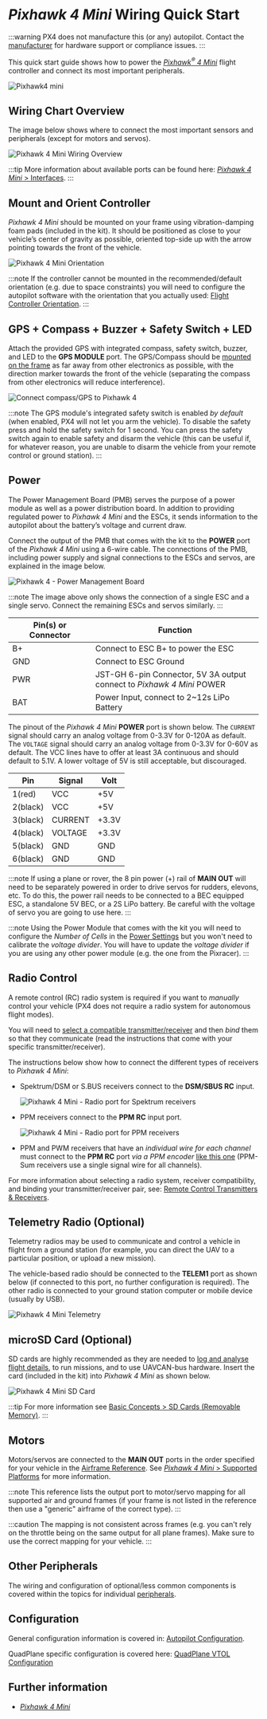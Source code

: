 # *Pixhawk 4 Mini* Wiring Quick Start

:::warning
PX4 does not manufacture this (or any) autopilot.
Contact the [manufacturer](https://shop.holybro.com/) for hardware support or compliance issues.
:::

This quick start guide shows how to power the [*Pixhawk<sup>&reg;</sup> 4 Mini*](../flight_controller/pixhawk4_mini.md) flight controller and connect its most important peripherals.

![Pixhawk4 mini](../../assets/flight_controller/pixhawk4mini/pixhawk4mini_iso_1.png)

## Wiring Chart Overview

The image below shows where to connect the most important sensors and peripherals (except for motors and servos).

![*Pixhawk 4 Mini* Wiring Overview](../../assets/flight_controller/pixhawk4mini/pixhawk4mini_wiring_overview.png)

:::tip
More information about available ports can be found here: [*Pixhawk 4 Mini* > Interfaces](../flight_controller/pixhawk4_mini.md#interfaces).
:::

## Mount and Orient Controller

*Pixhawk 4 Mini* should be mounted on your frame using vibration-damping foam pads (included in the kit).
It should be positioned as close to your vehicle’s center of gravity as possible, oriented top-side up with the arrow pointing towards the front of the vehicle.

![*Pixhawk 4 Mini* Orientation](../../assets/flight_controller/pixhawk4mini/pixhawk4mini_orientation.png)

:::note
If the controller cannot be mounted in the recommended/default orientation (e.g. due to space constraints) you will need to configure the autopilot software with the orientation that you actually used: [Flight Controller Orientation](../config/flight_controller_orientation.md).
:::

## GPS + Compass + Buzzer + Safety Switch + LED

Attach the provided GPS with integrated compass, safety switch, buzzer, and LED to the **GPS MODULE** port. The GPS/Compass should be [mounted on the frame](../assembly/mount_gps_compass.md) as far away from other electronics as possible, with the direction marker towards the front of the vehicle (separating the compass from other electronics will reduce interference).

![Connect compass/GPS to Pixhawk 4](../../assets/flight_controller/pixhawk4mini/pixhawk4mini_gps.png)

:::note
The GPS module's integrated safety switch is enabled *by default* (when enabled, PX4 will not let you arm the vehicle).
To disable the safety press and hold the safety switch for 1 second.
You can press the safety switch again to enable safety and disarm the vehicle (this can be useful if, for whatever reason, you are unable to disarm the vehicle from your remote control or ground station).
:::


## Power

The Power Management Board (PMB) serves the purpose of a power module as well as a power distribution board.
In addition to providing regulated power to *Pixhawk 4 Mini* and the ESCs, it sends information to the autopilot about the battery’s voltage and current draw.

Connect the output of the PMB that comes with the kit to the **POWER** port of the *Pixhawk 4 Mini* using a 6-wire cable.
The connections of the PMB, including power supply and signal connections to the ESCs and servos, are explained in the image below.

![Pixhawk 4 - Power Management Board](../../assets/flight_controller/pixhawk4mini/pixhawk4mini_power_management.png)

:::note
The image above only shows the connection of a single ESC and a single servo.
Connect the remaining ESCs and servos similarly.
:::

Pin(s) or Connector | Function
--- | ---
B+ | Connect to ESC B+ to power the ESC
GND | Connect to ESC Ground
PWR | JST-GH 6-pin Connector, 5V 3A output<br> connect to *Pixhawk 4 Mini* POWER
BAT | Power Input, connect to 2~12s LiPo Battery

The pinout of the *Pixhawk 4 Mini* **POWER** port is shown below.
The `CURRENT` signal should carry an analog voltage from 0-3.3V for 0-120A as default.
The `VOLTAGE` signal should carry an analog voltage from 0-3.3V for 0-60V as default.
The VCC lines have to offer at least 3A continuous and should default to 5.1V. A lower voltage of 5V is still acceptable, but discouraged.

Pin | Signal | Volt
--- | --- | ---
1(red) | VCC | +5V
2(black) | VCC | +5V
3(black) | CURRENT | +3.3V
4(black) | VOLTAGE | +3.3V
5(black) | GND | GND
6(black) | GND | GND

:::note
If using a plane or rover, the 8 pin power (+) rail of **MAIN OUT** will need to be separately powered in order to drive servos for rudders, elevons, etc.
To do this, the power rail needs to be connected to a BEC equipped ESC, a standalone 5V BEC, or a 2S LiPo battery.
Be careful with the voltage of servo you are going to use here.
:::

<!--In the future, when Pixhawk 4 kit is available, add wiring images/videos for different airframes.-->

:::note
Using the Power Module that comes with the kit you will need to configure the *Number of Cells* in the [Power Settings](https://docs.qgroundcontrol.com/en/SetupView/Power.html) but you won't need to calibrate the *voltage divider*.
You will have to update the *voltage divider* if you are using any other power module (e.g. the one from the Pixracer).
:::

## Radio Control

A remote control (RC) radio system is required if you want to *manually* control your vehicle (PX4 does not require a radio system for autonomous flight modes).

You will need to [select a compatible transmitter/receiver](../getting_started/rc_transmitter_receiver.md) and then *bind* them so that they communicate (read the instructions that come with your specific transmitter/receiver).

The instructions below show how to connect the different types of receivers to *Pixhawk 4 Mini*:

- Spektrum/DSM or S.BUS receivers connect to the **DSM/SBUS RC** input.

  ![Pixhawk 4 Mini - Radio port for Spektrum receivers](../../assets/flight_controller/pixhawk4mini/pixhawk4mini_rc_dsmsbus.png)

- PPM receivers connect to the **PPM RC** input port.

  ![Pixhawk 4 Mini - Radio port for PPM receivers](../../assets/flight_controller/pixhawk4mini/pixhawk4mini_rc_ppm.png)

- PPM and PWM receivers that have an *individual wire for each channel* must connect to the **PPM RC** port *via a PPM encoder* [like this one](http://www.getfpv.com/radios/radio-accessories/holybro-ppm-encoder-module.html) (PPM-Sum receivers use a single signal wire for all channels).

For more information about selecting a radio system, receiver compatibility, and binding your transmitter/receiver pair, see: [Remote Control Transmitters & Receivers](../getting_started/rc_transmitter_receiver.md).


## Telemetry Radio (Optional)

Telemetry radios may be used to communicate and control a vehicle in flight from a ground station (for example, you can direct the UAV to a particular position, or upload a new mission).

The vehicle-based radio should be connected to the **TELEM1** port as shown below (if connected to this port, no further configuration is required).
The other radio is connected to your ground station computer or mobile device (usually by USB).

![Pixhawk 4 Mini Telemetry](../../assets/flight_controller/pixhawk4mini/pixhawk4mini_telemetry.png)

## microSD Card (Optional)

SD cards are highly recommended as they are needed to [log and analyse flight details](../getting_started/flight_reporting.md), to run missions, and to use UAVCAN-bus hardware.
Insert the card (included in the kit) into *Pixhawk 4 Mini* as shown below.

![Pixhawk 4 Mini SD Card](../../assets/flight_controller/pixhawk4mini/pixhawk4mini_sdcard.png)

:::tip
For more information see [Basic Concepts > SD Cards (Removable Memory)](../getting_started/px4_basic_concepts.md#sd_cards).
:::

## Motors

Motors/servos are connected to the **MAIN OUT** ports in the order specified for your vehicle in the [Airframe Reference](../airframes/airframe_reference.md). See [*Pixhawk 4 Mini* > Supported Platforms](../flight_controller/pixhawk4_mini.md#supported-platforms) for more information.

:::note
This reference lists the output port to motor/servo mapping for all supported air and ground frames (if your frame is not listed in the reference then use a "generic" airframe of the correct type).
:::

:::caution
The mapping is not consistent across frames (e.g. you can't rely on the throttle being on the same output for all plane frames).
Make sure to use the correct mapping for your vehicle.
:::

## Other Peripherals

The wiring and configuration of optional/less common components is covered within the topics for individual [peripherals](../peripherals/README.md).


## Configuration

General configuration information is covered in: [Autopilot Configuration](../config/README.md).

QuadPlane specific configuration is covered here: [QuadPlane VTOL Configuration](../config_vtol/vtol_quad_configuration.md)

<!-- Nice to have detailed wiring infographic and instructions for different vehicle types. --> 

## Further information
- [*Pixhawk 4 Mini*](../flight_controller/pixhawk4_mini.md)
